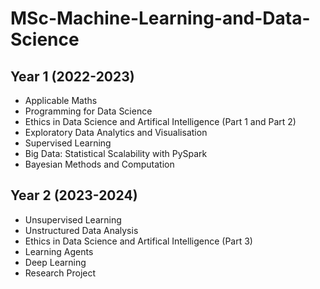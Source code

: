 # MSc-Machine-Learning-and-Data-Science

## Year 1 (2022-2023)

- Applicable Maths
- Programming for Data Science
- Ethics in Data Science and Artifical Intelligence (Part 1 and Part 2)
- Exploratory Data Analytics and Visualisation
- Supervised Learning
- Big Data: Statistical Scalability with PySpark
- Bayesian Methods and Computation

## Year 2 (2023-2024)

- Unsupervised Learning
- Unstructured Data Analysis
- Ethics in Data Science and Artifical Intelligence (Part 3)
- Learning Agents
- Deep Learning
- Research Project
